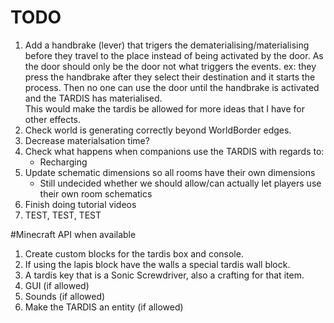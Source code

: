 # TODO
1. Add a handbrake (lever) that trigers the dematerialising/materialising before they travel to the place instead of being activated by the door. As the door should only be the door not what triggers the events. ex: they press the handbrake after they select their destination and it starts the process. Then no one can use the door until the handbrake is activated and the TARDIS has materialised.   
This would make the tardis be allowed for more ideas that I have for other effects.
1. Check world is generating correctly beyond WorldBorder edges.
2. Decrease materialsation time?
3. Check what happens when companions use the TARDIS with regards to:
   - Recharging
4. Update schematic dimensions so all rooms have their own dimensions
   - Still undecided whether we should allow/can actually let players use their own room schematics
5. Finish doing tutorial videos
6. TEST, TEST, TEST

#Minecraft API when available
1. Create custom blocks for the tardis box and console.
2. If using the lapis block have the walls a special tardis wall block.
3. A tardis key that is a Sonic Screwdriver, also a crafting for that item.
4. GUI (if allowed)
5. Sounds (if allowed)
6. Make the TARDIS an entity (if allowed)

